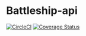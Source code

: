 # Battleship-api
[![CircleCI](https://circleci.com/gh/thestrayed/battleship-api.svg?style=svg)](https://circleci.com/gh/thestrayed/battleship-api)
[![Coverage Status](https://coveralls.io/repos/github/thestrayed/battleship-api/badge.svg?branch=master)](https://coveralls.io/github/thestrayed/battleship-api?branch=master)

